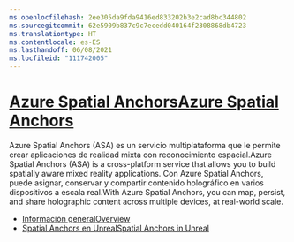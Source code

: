 ```yaml
---
ms.openlocfilehash: 2ee305da9fda9416ed833202b3e2cad8bc344802
ms.sourcegitcommit: 62e5909b837c9c7ecedd040164f2308868db4723
ms.translationtype: HT
ms.contentlocale: es-ES
ms.lasthandoff: 06/08/2021
ms.locfileid: "111742005"
---
```

# <a name="azure-spatial-anchors"></a>[<span data-ttu-id="2c4c0-101">Azure Spatial Anchors</span><span class="sxs-lookup"><span data-stu-id="2c4c0-101">Azure Spatial Anchors</span></span>](#tab/asa)

<span data-ttu-id="2c4c0-102">Azure Spatial Anchors (ASA) es un servicio multiplataforma que le permite crear aplicaciones de realidad mixta con reconocimiento espacial.</span><span class="sxs-lookup"><span data-stu-id="2c4c0-102">Azure Spatial Anchors (ASA) is a cross-platform service that allows you to build spatially aware mixed reality applications.</span></span> <span data-ttu-id="2c4c0-103">Con Azure Spatial Anchors, puede asignar, conservar y compartir contenido holográfico en varios dispositivos a escala real.</span><span class="sxs-lookup"><span data-stu-id="2c4c0-103">With Azure Spatial Anchors, you can map, persist, and share holographic content across multiple devices, at real-world scale.</span></span>

* [<span data-ttu-id="2c4c0-104">Información general</span><span class="sxs-lookup"><span data-stu-id="2c4c0-104">Overview</span></span>](/azure/spatial-anchors/overview) 
* [<span data-ttu-id="2c4c0-105">Spatial Anchors en Unreal</span><span class="sxs-lookup"><span data-stu-id="2c4c0-105">Spatial Anchors in Unreal</span></span>](../unreal/unreal-azure-spatial-anchors.md) 
